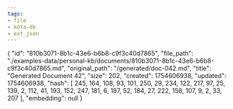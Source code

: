 ```yaml
---
tags:
- file
- kota-db
- ext_json
---
```

{
  "id": "810b3071-8b1c-43e6-b6b8-c9f3c40d7865",
  "file_path": "./examples-data/personal-kb/documents/810b3071-8b1c-43e6-b6b8-c9f3c40d7865.md",
  "original_path": "/generated/doc-042.md",
  "title": "Generated Document 42",
  "size": 202,
  "created": 1754606938,
  "updated": 1754606938,
  "hash": [
    245,
    164,
    108,
    93,
    101,
    250,
    29,
    234,
    122,
    217,
    97,
    25,
    139,
    2,
    112,
    41,
    193,
    152,
    247,
    181,
    6,
    187,
    52,
    184,
    27,
    222,
    158,
    107,
    9,
    2,
    33,
    207
  ],
  "embedding": null
}